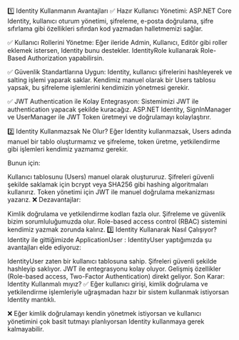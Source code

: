 1️⃣ Identity Kullanmanın Avantajları
✅ Hazır Kullanıcı Yönetimi:
ASP.NET Core Identity, kullanıcı oturum yönetimi, şifreleme, e-posta doğrulama, şifre sıfırlama gibi özellikleri sıfırdan kod yazmadan halletmemizi sağlar.

✅ Kullanıcı Rollerini Yönetme:
Eğer ileride Admin, Kullanıcı, Editör gibi roller eklemek istersen, Identity bunu destekler. IdentityRole kullanarak Role-Based Authorization yapabilirsin.

✅ Güvenlik Standartlarına Uygun:
Identity, kullanıcı şifrelerini hashleyerek ve salting işlemi yaparak saklar. Kendimiz manuel olarak bir Users tablosu yapsak, bu şifreleme işlemlerini kendimizin yönetmesi gerekir.

✅ JWT Authentication ile Kolay Entegrasyon:
Sistemimizi JWT ile authentication yapacak şekilde kuracağız. ASP.NET Identity, SignInManager ve UserManager ile JWT Token üretmeyi ve doğrulamayı kolaylaştırır.

2️⃣ Identity Kullanmazsak Ne Olur?
Eğer Identity kullanmazsak, Users adında manuel bir tablo oluşturmamız ve şifreleme, token üretme, yetkilendirme gibi işlemleri kendimiz yazmamız gerekir.

Bunun için:

Kullanıcı tablosunu (Users) manuel olarak oluştururuz.
Şifreleri güvenli şekilde saklamak için bcrypt veya SHA256 gibi hashing algoritmaları kullanırız.
Token yönetimi için JWT ile manuel doğrulama mekanizması yazarız.
❌ Dezavantajlar:

Kimlik doğrulama ve yetkilendirme kodları fazla olur.
Şifreleme ve güvenlik bizim sorumluluğumuzda olur.
Role-based access control (RBAC) sistemini kendimiz yazmak zorunda kalırız.
3️⃣ Identity Kullanarak Nasıl Çalışıyor?
Identity ile gittiğimizde ApplicationUser : IdentityUser yaptığımızda şu avantajları elde ediyoruz:

IdentityUser zaten bir kullanıcı tablosuna sahip.
Şifreleri güvenli şekilde hashleyip saklıyor.
JWT ile entegrasyonu kolay oluyor.
Gelişmiş özellikler (Role-based access, Two-Factor Authentication) direkt geliyor.
Son Karar: Identity Kullanmalı mıyız?
✅ Eğer kullanıcı girişi, kimlik doğrulama ve yetkilendirme işlemleriyle uğraşmadan hazır bir sistem kullanmak istiyorsan Identity mantıklı.

❌ Eğer kimlik doğrulamayı kendin yönetmek istiyorsan ve kullanıcı yönetimini çok basit tutmayı planlıyorsan Identity kullanmaya gerek kalmayabilir.
